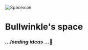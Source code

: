 ![Spaceman](https://media1.giphy.com/media/fUH5dmsC028dTvmKyD/giphy.gif)

# Bullwinkle's **space**

### ***...loading ideas***     ...:snail:
